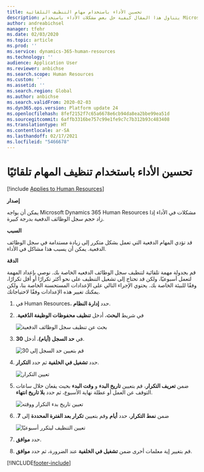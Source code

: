 ```yaml
---
title: تحسين الأداء باستخدام مهام التنظيف التلقائية
description: يتناول هذا المقال كيفية حل بعض مشكلات الأداء باستخدام Microsoft Dynamics 365 Human Resources عن طريق تنظيف سجل الوظائف الدفعية.
author: andreabichsel
manager: tfehr
ms.date: 02/03/2020
ms.topic: article
ms.prod: ''
ms.service: dynamics-365-human-resources
ms.technology: ''
audience: Application User
ms.reviewer: anbichse
ms.search.scope: Human Resources
ms.custom: ''
ms.assetid: ''
ms.search.region: Global
ms.author: anbichse
ms.search.validFrom: 2020-02-03
ms.dyn365.ops.version: Platform update 24
ms.openlocfilehash: 8fef2152f7c65a6678e6cb94da8ea2bbe99ea51d
ms.sourcegitcommit: 6affb3316be757c99e1fe9c7c7b312b93c483408
ms.translationtype: HT
ms.contentlocale: ar-SA
ms.lasthandoff: 02/17/2021
ms.locfileid: "5466678"
---
```

# <a name="optimize-performance-with-auto-cleanup-tasks"></a>تحسين الأداء باستخدام تنظيف المهام تلقائيًا

[!include [Applies to Human Resources](../includes/applies-to-hr.md)]

**إصدار**

يمكن أن يواجه Microsoft Dynamics 365 Human Resources مشكلات في الأداء إذا زاد حجم سجل الوظائف الدفعية بدرجة كبيرة.

**السبب**

قد تؤدي المهام الدفعية التي تعمل بشكل متكرر إلى زيادة مستدامة في سجل الوظائف الدفعية. يمكن أن يسبب هذا مشاكل في الأداء. 

**الدقة**

قم بجدولة مهمة تلقائية لتنظيف سجل الوظائف الدفعيه الخاصة بك. نوصي بإعداد المهمة لتعمل أسبوعيًا، ولكن قد تحتاج إلى تشغيل التنظيف على نحو أكثر تكرارًا أو أقل تكرارًا، وفقًا للبيئة الخاصة بك. يحتوي الإجراء التالي على الإعدادات المستحسنة الخاصة بنا، ولكن يمكنك تغيير هذه الإعدادات وفقًا لاحتياجاتك.

1. في Human Resources، حدد **إدارة النظام**.

2. في شريط **البحث**، أدخل **‏‫تنظيف محفوظات الوظيفة الدُفعية**.

   ![بحث عن تنظيف سجل الوظائف الدفعية](media/talent-batch-history-cleanup-search-bar.png)

3. في **حد السجل (أيام)**، أدخل **30**.

   ![قم بتعيين حد السجل إلى 30](media/talent-batch-history-cleanup-history-limit.png)

4. حدد **تشغيل في الخلفية** ثم حدد **التكرار**.

   ![تعيين التكرار](media/talent-batch-history-cleanup-recurrence.png)

5. ضمن **تعريف التكرار**، قم بتعيين **تاريخ البدء** و **وقت البدء** بحيث يقعان خلال ساعات التوقف عن العمل أو عطلة نهاية الأسبوع، ثم حدد **بلا تاريخ انتهاء**. 

   ![تعيين تاريخ بدء التكرار ووقته](media/talent-batch-history-cleanup-define-recurrence.png)

6. ضمن **نمط التكرار**، حدد **أيام** وقم بتعيين **‏‫تكرار بعد الفترة المحددة** إلى **7**.

   ![تعيين التنظيف ليتكرر أسبوعيًا](media/talent-batch-history-cleanup-recurrence-pattern.png)

7. حدد **موافق**.

8. قم بتغيير إية معلمات أخرى ضمن **تشغيل في الخلفية** عند الضرورة، ثم حدد **موافق**.



[!INCLUDE[footer-include](../includes/footer-banner.md)]